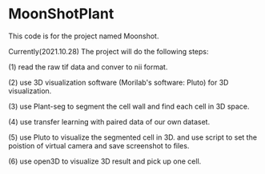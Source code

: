# MoonShotPlant
This code is for the project named Moonshot.
<p> Currently(2021.10.28) The project will do the following steps:</p>
<p>   (1) read the raw tif data and conver to nii format.</p>
<p>   (2) use 3D visualization software (Morilab's software: Pluto) for 3D visualization.</p>
<p>   (3) use Plant-seg to segment the cell wall and find each cell in 3D space.</p>
<p>   (4) use transfer learning with paired data of our own dataset.</p>
<p>   (5) use Pluto to visualize the segmented cell in 3D. and use script to set the poistion of virtual camera and save screenshot to files.</p>
<p>   (6) use open3D to visualize 3D result and pick up one cell.</p>
